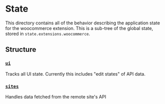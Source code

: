 State
=====

This directory contains all of the behavior describing the application state for the woocommerce extension. This is a sub-tree of the global state, stored in `state.extensions.woocommerce`.

## Structure

### [`ui`](ui/README.md)

Tracks all UI state. Currently this includes "edit states" of API data.

### [`sites`](sites/README.md)

Handles data fetched from the remote site's API
